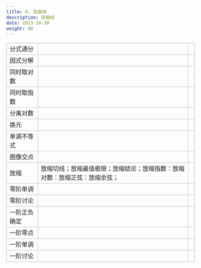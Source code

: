 ```yaml
---
title: 4. 双曲线
description: 双曲线
date: 2023-10-30
weight: 40
---
```

<style>
th, td {
  border: 1px solid rgb(190, 190, 190);
}
</style>




|              |                                                                            |      |
| :----------- | :------------------------------------------------------------------------- | :--- |
| 分式通分     |                                                                            |      |
| 因式分解     |                                                                            |      |
| 同时取对数   |                                                                            |      |
| 同时取指数   |                                                                            |      |
| 分离对数     |                                                                            |      |
| 换元         |                                                                            |      |
| 单调不等式   |                                                                            |      |
| 图像交点     |                                                                            |      |
| 放缩         | 放缩切线；放缩最值极限；放缩结论；放缩指数：放缩对数：放缩正弦：放缩余弦； |      |
| 零阶单调     |                                                                            |      |
| 零阶讨论     |                                                                            |      |
| 一阶正负确定 |                                                                            |      |
| 一阶零点     |                                                                            |      |
| 一阶单调     |                                                                            |      |
| 一阶讨论     |                                                                            |      |





